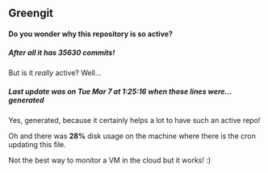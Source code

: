 ## Greengit

#### Do you wonder why this repository is so active?

##### After all it has 35630 commits!

But is it *really* active? Well...

##### Last update was on Tue Mar 7 at 1:25:16 when those lines were... generated

Yes, generated, because it certainly helps a lot to have such an active repo!

Oh and there was **28%** disk usage on the machine
where there is the cron updating this file.

Not the best way to monitor a VM in the cloud but it works! :)
